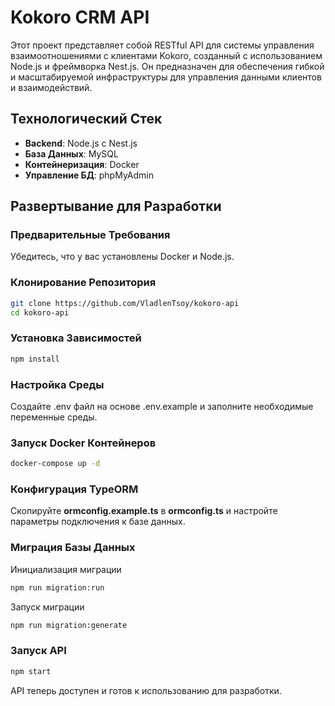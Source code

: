 # Kokoro CRM API

Этот проект представляет собой RESTful API для системы управления взаимоотношениями с клиентами Kokoro, созданный с использованием Node.js и фреймворка Nest.js. Он предназначен для обеспечения гибкой и масштабируемой инфраструктуры для управления данными клиентов и взаимодействий.

## Технологический Стек

- **Backend**: Node.js с Nest.js
- **База Данных**: MySQL
- **Контейнеризация**: Docker
- **Управление БД**: phpMyAdmin

## Развертывание для Разработки

### Предварительные Требования

Убедитесь, что у вас установлены Docker и Node.js.

### Клонирование Репозитория

```bash
git clone https://github.com/VladlenTsoy/kokoro-api
cd kokoro-api
```
### Установка Зависимостей

```bash
npm install
```

### Настройка Среды
Создайте .env файл на основе .env.example и заполните необходимые переменные среды.

### Запуск Docker Контейнеров

```bash
docker-compose up -d
```

### Конфигурация TypeORM

Скопируйте **ormconfig.example.ts** в **ormconfig.ts** и настройте параметры подключения к базе данных.

### Миграция Базы Данных

Инициализация миграции

```bash
npm run migration:run
```

Запуск миграции

```bash
npm run migration:generate
```

### Запуск API

```bash
npm start
```

API теперь доступен и готов к использованию для разработки.
